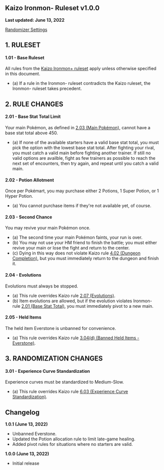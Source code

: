 ## Kaizo Ironmon- Ruleset v1.0.0

**Last updated: June 13, 2022**

[Randomizer Settings](/randomizer-settings/kaizo-ironmon-minus-randomizer-settings.rnqs)

## 1. RULESET
#### 1.01 - Base Ruleset
All rules from the [Kaizo Ironmon+ ruleset](/rules.md) apply unless otherwise specified in this document.

* (a) If a rule in the Ironmon- ruleset contradicts the Kaizo ruleset, the Ironmon- ruleset takes precedent.

## 2. RULE CHANGES
#### 2.01 - Base Stat Total Limit
Your main Pokémon, as defined in [2.03 (Main Pokémon)](/rules.md#203---main-pokémon), cannot have a base stat total above 450.

* (a) If none of the available starters have a valid base stat total, you must pick the option with the lowest base stat total. After fighting your rival, you must catch a valid main before fighting another trainer. If still
no valid options are availble, fight as few trainers as possible to reach the next set of encounters, then try again,
and repeat until you catch a valid main.

#### 2.02 - Potion Allotment
Once per Pokémart, you may purchase either 2 Potions, 1 Super Potion, or 1 Hyper Potion.

* (a) You cannot purchase items if they're not available yet, of course.

#### 2.03 - Second Chance
You may revive your main Pokémon once.

* (a) The second time your main Pokémon faints, your run is over.
* (b) You may not use your HM friend to finish the battle; you must either revive your main or lose the fight and return to the center.
* (c) Dying in this way does not violate Kaizo rule [4.02 (Dungeon Completion)](/rules.md#402---completion), but you must immediately return to the dungeon and finish it.

#### 2.04 - Evolutions
Evolutions must always be stopped.

* (a) This rule overrides Kaizo rule [2.07 (Evolutions)](/rules.md#207---evolutions).
* (b) Item evolutions are allowed, but if the evolution violates Ironmon- rule [2.01 (Base Stat Total)](#2.01---base-stat-total-limit), you must immediately pivot to a new main.

#### 2.05 - Held Items
The held item Everstone is unbanned for convenience.

* (a) This rule overrides Kaizo rule [3.04(d) (Banned Held Items - Everstone)](/rules.md#304---banned-held-items).

## 3. RANDOMIZATION CHANGES
#### 3.01 - Experience Curve Standardization
Experience curves must be standardized to Medium-Slow.

* (a) This rule overrides Kaizo rule [6.03 (Experience Curve Standardization)](/rules.md#603---experience-curve-standarization).

## Changelog

**1.0.1 (June 13, 2022)**
- Unbanned Everstone.
- Updated the Potion allocation rule to limit late-game healing.
- Added pivot rules for situations where no starters are valid.

**1.0.0 (June 13, 2022)**
- Initial release